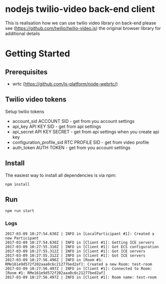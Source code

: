 nodejs twilio-video back-end client
===============

This is realisation how we can use twilio video library on back-end
please see (https://github.com/twilio/twilio-video.js) the original browser library for additional details

# Getting Started

## Prerequisites

* wrtc (https://github.com/js-platform/node-webrtc/)

## Twilio video tokens

Setup twilio tokens

* account_sid               ACCOUNT SID - get from you account settings
* api_key                   API KEY SID - get from api settings
* api_secret                API KEY SECRET - get from api settings when you create api key
* configuration_profile_sid RTC PROFILE SID - get from video profile
* auth_token                AUTH TOKEN - get from you account settings

## Install

The easiest way to install all dependencies is via npm:

````
npm install
````

## Run

```
npm run start
```

### Logs

```text
2017-03-09 10:27:54.630Z | INFO in [LocalParticipant #1]: Created a new Participant
2017-03-09 10:27:54.630Z | INFO in [Client #1]: Getting ICE servers
2017-03-09 10:27:55.310Z | INFO in [Client #1]: Got ECS configuration
2017-03-09 10:27:55.312Z | INFO in [Client #1]: Got ICE servers
2017-03-09 10:27:55.312Z | INFO in [Client #1]: Got ICE servers
2017-03-09 10:27:56.496Z | INFO in [Room #1: RMe161e9d572f202aaa0c6c21277bed2af]: Created a new Room: test-room
2017-03-09 10:27:56.497Z | INFO in [Client #1]: Connected to Room: [Room #1: RMe161e9d572f202aaa0c6c21277bed2af]
2017-03-09 10:27:56.497Z | INFO in [Client #1]: Room name: test-room
```